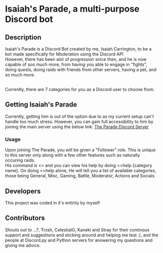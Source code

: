 # Isaiah's Parade, a multi-purpose Discord bot

## Description
Isaiah's Parade is a Discord Bot created by me, Isaiah Carrington, to be a bot made specifically for Moderation using the Discord API<br>However, there has been alot of progression since then, and he is now capable of soo much more, from having you able to engage in "fights", doing quests, doing raids with friends from other servers, having a pet, and so much more.

<br>
Currently, there are 7 categories for you as a Discord user to choose from.

## Getting Isaiah's Parade
Currently, getting him is out of the option due to as my current setup can't handle too much stress. However, you can gain full accessibility to him by joining the main server using the below link:
[The Parade Discord Server](https://discord.gg/5szJdKY "The official Discord Server for Isaiah's Parade")

### Usage
Upon joining The Parade, you will be given a "Follower" role. This is unique to this server only along with a few other features such as naturally occuring raids.
<br>
His command is <> and you can view his help by doing <>help {category name}. On doing <>help alone, He will tell you a list of available categories, those being General, Misc, Gaming, Battle, Moderator, Actions and Socials

## Developers
This project was coded in it's entirity by myself

## Contributors
Shouts out to ...?, Trxsh, CelestialG, Kaneki and Stray for their continous support and suggestions and sticking around and helping me test :), and the people at Discord.py and Python servers for answering my questions and giving me advice.

